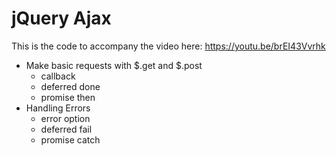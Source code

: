 # jQuery Ajax

This is the code to accompany the video here: https://youtu.be/brEI43Vvrhk

* Make basic requests with $.get and $.post
  * callback
  * deferred done
  * promise then
* Handling Errors
  * error option
  * deferred fail
  * promise catch
